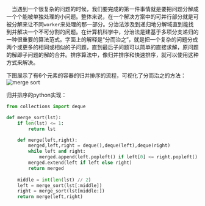 &emsp;当遇到一个很复杂的问题的时候，我们要完成的第一件事情就是要把问题分解成一个个能被单独处理的小问题。整体来说，在一个解决方案中的可并行部分就是可被分解来让不同`worker`来处理的那一部分。分治法涉及到递归地分解域直到能找到并解决一个不可分割的问题。在计算机科学中，分治法是建基于多项分支递归的一种很重要的算法范式。字面上的解释是“分而治之”，就是把一个复杂的问题分成两个或更多的相同或相似的子问题，直到最后子问题可以简单的直接求解，原问题的解即子问题的解的合并。排序算法中，像归并排序和快速排序，就可以使用这种方式来解决。

下图展示了有6个元素的容器的归并排序的流程，可视化了分而治之的方法：
![merge sort](https://raw.githubusercontent.com/hellorocky/techblog/master/picture/Merge%20sort%20(divide%20and%20conquer).png)

归并排序的python实现：

```python
from collections import deque

def merge_sort(lst):
	if len(lst) <= 1:
		return lst

	def merge(left,right):
		merged,left,right = deque(),deque(left),deque(right)
		while left and right:
			merged.append(left.popleft() if left[0] <= right.popleft() else right.popleft())
		merged.extend(left if left else right)
		return merged
	
	middle = int(len(lst) // 2)
	left = merge_sort(lst[:middle])
	right = merge_sort(lst[middle:])
	return merge(left,right)
```

